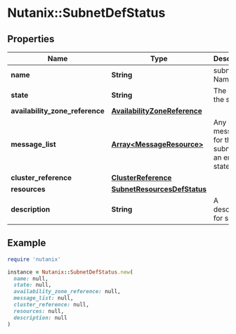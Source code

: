 # Nutanix::SubnetDefStatus

## Properties

| Name | Type | Description | Notes |
| ---- | ---- | ----------- | ----- |
| **name** | **String** | subnet Name. |  |
| **state** | **String** | The state of the subnet. | [optional] |
| **availability_zone_reference** | [**AvailabilityZoneReference**](AvailabilityZoneReference.md) |  | [optional] |
| **message_list** | [**Array&lt;MessageResource&gt;**](MessageResource.md) | Any error messages for the subnet, if in an error state. | [optional] |
| **cluster_reference** | [**ClusterReference**](ClusterReference.md) |  | [optional] |
| **resources** | [**SubnetResourcesDefStatus**](SubnetResourcesDefStatus.md) |  |  |
| **description** | **String** | A description for subnet. | [optional] |

## Example

```ruby
require 'nutanix'

instance = Nutanix::SubnetDefStatus.new(
  name: null,
  state: null,
  availability_zone_reference: null,
  message_list: null,
  cluster_reference: null,
  resources: null,
  description: null
)
```

